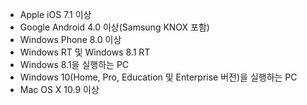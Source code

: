 
  - Apple iOS 7.1 이상
  - Google Android 4.0 이상(Samsung KNOX 포함)
  - Windows Phone 8.0 이상
  - Windows RT 및 Windows 8.1 RT
  - Windows 8.1을 실행하는 PC
  - Windows 10(Home, Pro, Education 및 Enterprise 버전)을 실행하는 PC
  - Mac OS X 10.9 이상


<!--HONumber=May16_HO4-->


